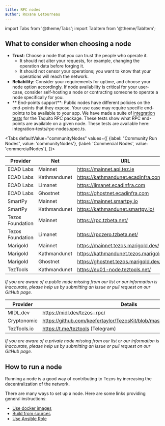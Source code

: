 ```yaml
---
title: RPC nodes
author: Roxane Letourneau
---
```

import Tabs from '@theme/Tabs';
import TabItem from '@theme/TabItem';

## What to consider when choosing a node

- **Trust**: Choose a node that you can trust the people who operate it.
    - It should not alter your requests, for example, changing the operation data before forging it.
    - It should not censor your operations; you want to know that your operations will reach the network.
- **Reliability**: Consider your requirements for uptime, and choose your node option accordingly. If node availability is critical for your user-case,  consider self-hosting a node or contracting someone to operate a node specifically for you.
- ** End-points support**: Public nodes have different policies on the end-points that they expose. Your use case may require specific end-points to be available to your app. We have made a suite of [integration tests](rpc_nodes_integration_test.md) for the Taquito RPC package. These tests show what RPC end-points are available on a given node. These tests are available here: integration-tests/rpc-nodes.spec.ts.

<Tabs
defaultValue="communityNodes"
values={[
{label: "Community Run Nodes", value: 'communityNodes'},
{label: 'Commercial Nodes', value: 'commercialNodes'},
]}>
<TabItem value="communityNodes">

| Provider         | Net          | URL                                      | Header                                                                          |  
|------------------|--------------|------------------------------------------|---------------------------------------------------------------------------------|
| ECAD Labs        | Mainnet      | https://mainnet.api.tez.ie               | [Check](https://mainnet.api.tez.ie/chains/main/blocks/head/header)              |
| ECAD Labs        | Kathmandunet | https://kathmandunet.ecadinfra.com       | [Check](https://kathmandunet.ecadinfra.com/chains/main/blocks/head/header)      |
| ECAD Labs        | Limanet      | https://limanet.ecadinfra.com            | [Check](https://limanet.ecadinfra.com/chains/main/blocks/head/header)           |
| ECAD Labs        | Ghostnet     | https://ghostnet.ecadinfra.com           | [Check](https://ghostnet.ecadinfra.com/chains/main/blocks/head/header)          |
| SmartPy          | Mainnet      | https://mainnet.smartpy.io               | [Check](https://mainnet.smartpy.io/chains/main/blocks/head/header)              |
| SmartPy          | Kathmandunet | https://kathmandunet.smartpy.io/         | [Check](https://kathmandunet.smartpy.io/chains/main/blocks/head/header)         |
| Tezos Foundation | Mainnet      | https://rpc.tzbeta.net/                  | [Check](https://rpc.tzbeta.net/chains/main/blocks/head/header)                  |
| Tezos Foundation | Limanet      | https://rpczero.tzbeta.net/              | [Check](https://rpczero.tzbeta.net/chains/main/blocks/head/header)              |
| Marigold         | Mainnet      | https://mainnet.tezos.marigold.dev/      | [Check](https://mainnet.tezos.marigold.dev/chains/main/blocks/head/header)      |
| Marigold         | Kathmandunet | https://kathmandunet.tezos.marigold.dev/ | [Check](https://kathmandunet.tezos.marigold.dev/chains/main/blocks/head/header) |
| Marigold         | Ghostnet     | https://ghostnet.tezos.marigold.dev/     | [Check](https://ghostnet.tezos.marigold.dev/chains/main/blocks/head/header)     |
| TezTools         | Kathmandunet | https://eu01-node.teztools.net/          | [Check](https://eu01-node.teztools.net/chains/main/blocks/head/header)          |

*If you are aware of a public node missing from our list or our information is inaccurate, please help us by submitting an issue or pull request on our GitHub page.*
</TabItem>
  <TabItem value="commercialNodes">

| Provider         |  Details                                    |  
|------------------|------------------------------------------------------------------------|
| MIDL.dev         |  https://midl.dev/tezos-rpc/            |
| Cryptonomic      |  https://github.com/keefertaylor/TezosKit/blob/master/docs/TezosNode.md |
| TezTools.io      |  https://t.me/teztools (Telegram) |

*If you are aware of a private node missing from our list or our information is inaccurate, please help us by submitting an issue or pull request on our GitHub page.*

  </TabItem>
</Tabs>

## How to run a node

Running a node is a good way of contributing to Tezos by increasing the decentralization of the network.

There are many ways to set up a node. Here are some links providing general instructions:

- [Use docker images](https://tezos.gitlab.io/introduction/howtoget.html#docker-images)
- [Build from sources](https://tezos.gitlab.io/introduction/howtoget.html#docker-images)
- [Use Ansible Role](https://github.com/ecadlabs/ansible-role-tezos-node/blob/master/README.md)

